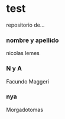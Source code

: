 # test #
repositorio de...
### nombre y apellido ###
nicolas lemes


### N y A ###
Facundo Maggeri
### nya ###
Morgadotomas
